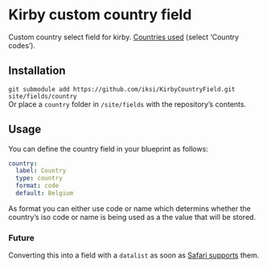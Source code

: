 # Kirby custom country field

Custom country select field for kirby. [Countries used](https://www.iso.org/obp/ui/#search) (select ‘Country codes’).

## Installation

`git submodule add https://github.com/iksi/KirbyCountryField.git site/fields/country`  
Or place a `country` folder in `/site/fields` with the repository’s contents.

## Usage

You can define the country field in your blueprint as follows:

```YAML
country:
  label: Country
  type: country
  format: code
  default: Belgium
```

As format you can either use code or name which determins whether the country’s iso code or name is being used as a the value that will be stored.

### Future

Converting this into a field with a `datalist` as soon as [Safari supports](http://caniuse.com/#search=datalist) them.